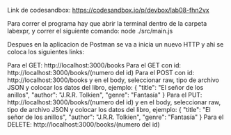 Link de codesandbox:
https://codesandbox.io/p/devbox/lab08-fhn2vx

Para correr el programa hay que abrir la terminal dentro de la carpeta labexpr, y correr el siguiente comando:
node ./src/main.js

Despues en la aplicacion de Postman se va a inicia un nuevo HTTP y ahi se coloca los siguientes links:

Para el GET: http://localhost:3000/books
Para el GET con id: http://localhost:3000/books/(numero del id)
Para el POST con id: http://localhost:3000/books
y en el body, seleccionar raw, tipo de archivo JSON y colocar los datos del libro, ejemplo:
{
  "title": "El señor de los anillos",
  "author": "J.R.R. Tolkien",
  "genre": "Fantasía"
}
Para el PUT: http://localhost:3000/books/(numero del id)
y en el body, seleccionar raw, tipo de archivo JSON y colocar los datos del libro, ejemplo:
{
  "title": "El señor de los anillos",
  "author": "J.R.R. Tolkien",
  "genre": "Fantasía"
}
Para el DELETE: http://localhost:3000/books/(numero del id)